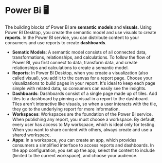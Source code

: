 # **Power Bi** 🖥️

The building blocks of Power BI are **semantic models** and **visuals**. Using Power BI Desktop, you create the semantic model and use visuals to create **reports**. In the Power BI service, you can distribute content to your consumers and use reports to create **dashboards**.

- **Sematic Models**: A semantic model consists of all connected data, transformations, relationships, and calculations. To follow the flow of Power BI, you first connect to data, transform data, and create relationships and calculations to create a semantic model.
- **Reports**: In Power BI Desktop, when you create a visualization (also called visual), you add it to the canvas for a report page. Choose your visualizations to build pages in your report. It's ideal to keep each page simple with related data, so consumers can easily see the insights.
- **Dashboards**: Dashboards consist of a single page made up of tiles. Add tiles to a dashboard by pinning a visual in a report to the dashboard. Tiles aren't interactive like visuals, so when a user interacts with the tile, they go to the underlying report for more information.
- **Workspaces**: Workspaces are the foundation of the Power BI service. When publishing any report, you must choose a workspace. By default, every user has access to My workspace, which is ideal only for testing. When you want to share content with others, always create and use a shared workspace.
- **Apps**: In a workspace, you can create an app, which provides consumers a simplified interface to access reports and dashboards. In the app configuration, you set up the app, select the content to include (limited to the current workspace), and choose your audience.
